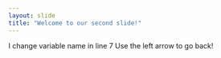 ```yaml
---
layout: slide
title: "Welcome to our second slide!"
---
```

I change variable name in line 7
Use the left arrow to go back!
